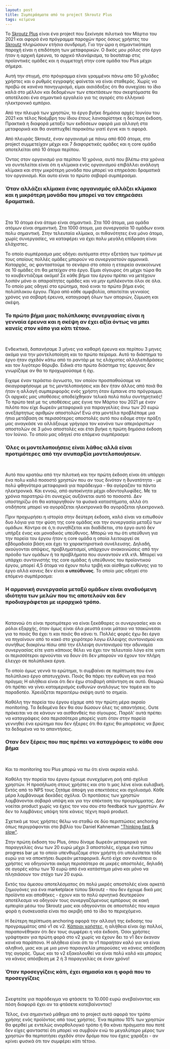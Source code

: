 ```yaml
---
layout: post
title: Συμπεράσματα από το project Skroutz Plus
tags: κείμενα
---
```


To [Skroutz Plus](https://www.skroutz.gr/plus) είναι ένα project που
ξεκίνησε πιλοτικά τον Μάρτιο του 2021 και αφορά ένα πρόγραμμα παροχών
προς όσους χρήστες του [Skroutz](https://skroutz.gr) πληρώσουν ετήσια
συνδρομή. Για την ώρα η σημαντικότερη παροχή είναι η επιδότηση των
μεταφορικών. Ο δικός μου ρόλος στο έργο ήταν η αρχική έρευνα, το
αρχικό πλανάρισμα, το bootstrap στις προϊοντικές ομάδες και η
συμμετοχή στην core ομάδα του Plus μέχρι σήμερα.

Αυτή την στιγμή, στο πρόγραμμα είναι γραμμένοι πάνω απο 50 χιλιάδες
χρήστες και ο ρυθμός εγγραφής φαίνεται να είναι σταθερός. Χωρίς να
προβώ σε κανένα πανηγυρισμό, είμαι αισιόδοξος ότι θα συνεχίσει το ίδιο
καλά στο μέλλον και δεδομένων των επεκτάσεων που σκεφτόμαστε θα
αποτέλεσει ένα σημαντικό εργαλείο για τις αγορές στο ελληνικό
ηλεκτρονικό εμπόριο.

Από την πλευρά των χρηστών, το έργο βγήκε δημόσια αρχές Ιουνίου του
2021 και τέλος Νοέμβρη του ίδιου έτους λανσαρίστηκε η δεύτερη έκδοση.
Πρακτικά η διαφορά μεταξύ των εκδόσεων αφορά μια αλλαγή στα μεταφορικά
και θα αναπτυχθεί παρακάτω γιατί έγινε και τι αφορά.

Από πλευράς Skroutz, έναν οργανισμό με πάνω από 600 άτομα, στο project
συμμετείχαν μέχρι και 7 διαφορετικές ομάδες και η core ομάδα
αποτελείται από 10 άτομα περίπου.

Όντας στον οργανισμό για περίπου 10 χρόνια, αυτό που βλέπω στα χρόνια
να συντελείται είναι ότι η κλίμακα ενός οργανισμού επιβάλλει ανάλογη
κλίμακα και στην μικρότερη μονάδα που μπορεί να επηρεάσει δραματικά τον
οργανισμό. Και αυτο είναι το πρώτο σοβαρό συμπέρασμα.

<h3>
Όταν αλλάζει κλίμακα ένας οργανισμός αλλάζει κλίμακα και η μικρότερη
μονάδα που μπορεί να τον επηρεάσει δραματικά.
</h3>
<br/>

Στα 10 άτομα ένα άτομο είναι σημαντικό. Στα 100 άτομα, μια ομάδα
ατόμων είναι σημαντική. Στα 1000 άτομα, μια συνεργασία 10 ομάδων
ειναι πολυ σημαντική. Στην τελευταία κλίμακα, οι πιθανότητες ένα μόνο
άτομο, χωρίς συνεργασίες, να καταφέρει να έχει πολυ μεγάλη επίδραση
είναι ελάχιστες.

To οποίο συμπέρασμα μας οδήγει αυτόματα στην εξετάση των τρόπων με
τους οποίους πολλές ομάδες μπορούν να συνεργαστούν αρμονικά.
Καταρχάς, ας φανταστούμε το σενάριο στο οποίο η εταιρεία ανακοίνωνε σε
10 ομάδες ότι θα μετείχαν στο έργο. Είμαι σίγουρος ότι μέχρι τώρα θα
το κουβεντιάζαμε ακόμα! Σε κάθε βήμα του έργου πρέπει να μετέχουν
λοιπόν μόνο οι απαραίτητες ομάδες και να μην εμπλέκονται όλοι σε όλα.
Το οποίο μας οδηγεί στο ερώτημα, ποιό ειναι το πρώτο βήμα ενός
πολύπλοκου έργου. Πέρα από κάθε αμφιβολία, απαιτείται γενναίος χρόνος
για σοβαρή έρευνα, καταγραφή όλων των αποριών, ζύμωση και σκέψη.

<h3>
Το πρώτο βήμα μιας πολύπλοκης συνεργασίας είναι η γενναία έρευνα και η σκέψη
αν έχει αξία όντως να μπει κανείς στον κόπο για κάτι τέτοιο.
</h3>
<br/>

Ενδεικτικά, δαπανήσαμε 3 μήνες για καθαρή έρευνα και περίπου 3 μηνες
ακόμα για την μοντελοποίηση και το πρώτο πείραμα. Αυτό το διάστημα το
έργο ήταν σχεδόν κάτω από το ραντάρ με τις ελάχιστες αλληλεπιδράσεις
και τον λιγότερο θόρυβο. Ειδικά στο πρώτο διάστημα της έρευνας δεν
γνωρίζαμε αν θα το προχωρούσαμε ή όχι.

Ειχαμε έναν τεράστιο άγνωστο, τον οποίον προσπαθούσαμε να
σκιαγραφήσουμε με τις μοντελοποιήσεις και δεν ήταν άλλος από ποιά θα
ήταν η αλλαγή συμπεριφοράς ενός χρήστη όταν έμπαινε στο πρόγραμμα. Οι
αρχικές μας υποθέσεις αποδείχθηκαν τελικά πολύ πολυ συντηρητικές! Το
πρώτο test με τις υποθέσεις μας έγινε τον Μάρτιο του 2021 με έναν
πιλότο που είχε δωρεάν μεταφορικά για παραγγελίες άνω των 20 ευρώ
ανεξάρτητως αριθμών αποστολών! Ενώ στα μοντέλα προβλέπαμε μια ήπια
μετάβαση σε περισσότερες αποστολές αυτό που ειδαμε στην πράξη μας
αναγκάσε να αλλάξουμε γρήγορα τον κανόνα των απεριόριστων αποστολών σε
3 μόνο αποστολές και έτσι βγήκε η πρώτη δημόσια έκδοση τον Ιούνιο. Το
οποίο μας οδηγεί στο επόμενο συμπέρασμα:

<h3>
Όλες οι μοντελοποιήσεις είναι λάθος αλλά είναι προτιμότερες από την
ανυπαρξία μοντελοποιήσεων.
</h3>
<br/>

Αυτό που κρατάω από την πιλοτική και την πρώτη έκδοση είναι
ότι υπάρχει ένα πολυ καλό ποσοστό χρηστών που αν τους δινόταν η
δυνατότητα - με πολύ φθηνότερα μεταφορικά για παράδειγμα - θα αγόραζαν
τα πάντα ηλεκτρονικά. Και εννοώ, από αυτοκίνητα μέχρι οδοντογλυφίδες.
Με τα χρόνια παρατηρώ ότι συνεχώς αυξάνεται αυτό το ποσοστό. Δεν
υποστηρίζω ότι θα καταργηθούν τα φυσικά καταστήματα, αλλά ότι
οτιδήποτε μπορεί να αγοράζεται ηλεκτρονικά θα αγοράζεται ηλεκτρονικά.

Πριν προχωρήσει η ιστορία στην δεύτερη έκδοση, καλό είναι να ειπωθούν
δυο λόγια για την φύση της core ομάδας και την συνεργασία μεταξύ των
ομάδων. Κόντρα σε ό,τι συνηθίζεται και διαδίδεται, στο έργο αυτό δεν
υπήρξε ένας και μοναδικός υπεύθυνος. Μπορώ να πω ότι υπεύθυνη για την
πορεία του έργου ήταν η core ομάδα η οποία λειτουργεί σε εβδομαδιαία
βάση και έχει τα χαρακτηριστικά συνέλευσης. Δηλαδή, ακούγονται
απόψεις, προβληματισμοί, υπάρχουν ανακοινώσεις από την πρόοδο των
ομάδων ή τα προβλήματα που συναντούν κτλ κτλ. Μπορεί να υπάρχει
συντονιστής της core ομάδας ή υπεύθυνος του προϊοντικού έργου, μπορεί
4,5 άτομα να έχουν πολυ τριβή και αίσθημα ευθύνης για το έργο αλλά
κανεις δεν είναι **ο υπεύθυνος**. Το οποίο μας οδηγεί στο επόμενο
συμπέρασμα:

<h3>
Η αρμονική συνεργασία μεταξύ ομάδων είναι αναδυόμενη ιδιότητα των
μελών που τις αποτελούν και δεν προδιαγράφεται με ιεραρχικό τρόπο.
</h3>
<br/>

Κατανοώ ότι είναι προτιμότερο να είναι ξεκάθαρες οι συνεργασίες και οι
ρόλοι εξαρχής, όταν όμως είναι όλα ρευστά ειναι μάταιο να τσακώνεσαι
για το ποιός θα έχει τι και ποιός θα κάνει τι. Πολλές φορές έχω δει
έργα να πηγαίνουν από το κακό στο χειρότερο λογω έλλειψης συντονισμού
και συνήθως διακρίνω πίσω από την έλλειψη συντονισμού την αδυναμία
συνεργασίας είτε γιατι κάποιος θέλει να έχει τον τελευταίο λόγο είτε
γιατι οι περισσότεροι αρνούνται να δουν ότι δεν μπορούν να έχουν τον
πλήρη έλεγχο σε πολύπλοκα έργα.

Το οποίο όμως γεννά το ερώτημα, τι συμβαίνει σε περίπτωση που ένα
πολύπλοκο έργο αποτυγχάνει. Ποιός θα πάρει την ευθύνη και για ποιό
πράγμα; Η αλήθεια είναι ότι δεν έχω στοιβαρή απάντηση σε αυτό. Θεωρώ
ότι πρέπει να γίνει καταμερισμός ευθυνών αναλόγως τον τομέα και το
παραδοτέο. Χρειάζεται περαιτέρω σκέψη αυτό το σημείο.

Καθόλη την πορεία του έργου είχαμε από την πρώτη μέρα ακραίο
monitoring. Τα δεδομένα δεν θα σου δώσουν όλες τις απαντήσεις. Ουτε πρόκειται να
σε κάνουν να αισθανθείς πιο σίγουρος. Παρόλ' αυτά πρέπει να
καταγράφεις όσα περισσότερα μπορείς γιατι όταν στην πορεία γεννηθεί
ένα ερώτημα που δεν ήξερες ότι θα έχεις θα μπορέσεις να βρεις τα
δεδομένα να το απαντήσεις.


<h3>
Οταν δεν ξέρεις που πας πρέπει να καταγράφεις το κάθε σου βήμα
</h3>
<br/>

Και το monitoring του Plus μπορώ να πω ότι είναι ακραία καλό.


Καθόλη την πορεία του έργου έχουμε συνεχόμενη ροή από σχόλια χρηστών.
Η προσήλωση στους χρήστες και στο τι μας λένε είναι ευλαβική. Εκτός
από το NPS τους ζητάμε άποψη για επεκτάσεις και σχολιασμό. Κάθε μέρα
λαμβάνουμε δεκάδες σχόλια. Οι προτάσεις των χρηστών λαμβάνονται σοβαρά
υπόψη και για την επέκταση του προγράμματος. Δεν νοείται product χωρίς
να έχεις τον νου σου στο feedback των χρηστών. Αν δεν το λαμβάνεις
υπόψη τότε κάνεις τέχνη παρά product.

Σχετικά με τους χρήστες θέλω να σταθώ σε δύο περιπτώσεις anchoring
όπως περιγράφονται στο βιβλίο του Daniel Kahneman ["Thinking fast &
slow"](https://www.skroutz.gr/s/5305624/%CE%A3%CE%BA%CE%AD%CF%88%CE%B7-%CE%91%CF%81%CE%B3%CE%AE-%CE%9A%CE%B1%CE%B9-%CE%93%CF%81%CE%AE%CE%B3%CE%BF%CF%81%CE%B7-9786185111243.html).

Στην πρώτη έκδοση του Plus, όπου δίναμε δωρεάν μεταφορικά για
παραγγελίες άνω των 20 ευρώ μέχρι 3 αποστολές, είχαμε ένα τύπου
progress bar με το οποίο υπενθυμίζαμε στον χρήστη ότι υπολείπεται τάδε
ευρώ για να αποκτήσει δωρεάν μεταφορικά. Αυτό είχε σαν συνέπεια οι
χρήστες να οδηγούνται ακόμη περισσότερο σε μικρές αποστολές, δηλαδή σε
αγορές κάτω των 10 ευρώ από ένα κατάστημα μόνο και μόνο να πλησιάσουν
τον στόχο των 20 ευρώ.

Εκτός του άμεσου αποτελέσματος ότι πολύ μικρές αποστολές είναι αρκετά
ζημιογόνες για ένα marketplace τύπου Skroutz - που δεν έχουμε δικά μας
προϊόντα και αποθήκες - έχουν και το πολύ αρνητικό δευτερεύον
αποτέλεσμα να οδηγούν τους συνεργαζόμενους εμπόρους σε κακή εμπειρία
μέσω του Skroutz μιας και οδηγούνται σε αποστολές που καμια φορά η
συσκευασία είναι πιο ακριβή από το ίδιο το περιεχόμενο.

Η δεύτερη περίπτωση anchoring αφορά την αλλαγή της έκδοσης του
προγραμμάτος από v1 σε v2. [Κάποιοι χρήστες](https://www.insomnia.gr/forums/topic/772123-skroutz-plus/page/16), η αλήθεια είναι όχι
πολλοί, παραπονέθηκαν ότι δεν τους συμφέρει η νέα έκδοση. Όσοι χρήστες
γράφτηκαν για πρώτη φορά στο v2 χωρίς να έχουν δει το v1 δεν έκαναν
κανένα παράπονο. Η αλήθεια είναι ότι το v1 παραήταν καλό για να είναι
αληθινό, μιας και με μια μονο παραγγελία μπορούσες να κάνεις απόσβεση
της αγοράς. Όμως και το v2 εξακολουθεί να είναι πολύ καλό και μπορεις
να κάνεις απόσβεση με 2 ή 3 παραγγελίες σε έναν χρόνο!

<h3>
Όταν προσεγγίζεις κάτι, έχει σημασία και η φορά που το προσεγγίζεις
</h3>
<br />

Σκεφτείτε για παράδειγμα να φτάσετε τα 10.000 ευρώ ανεβαίνοντας και
πόση διαφορά έχει αν τα φτάσετε κατεβαίνοντας!

Τέλος, ένα σημαντικό μάθημα από το project αυτό αφορά τον τρόπο χρήσης
ενός προϊόντος από τους χρήστες. Ένα περίπου 10% των χρηστών θα φερθεί
με εντελώς ανορθολογικό τρόπο ή θα κάνει πράγματα που ποτέ δεν είχες
φανταστεί ότι μπορεί να συμβούν ενώ το μεγαλύτερο μέρος των χρηστών θα
περπατήσει σχεδόν στον δρόμο που του έχεις χαράξει - αν κρίνει φυσικά
ότι τον συμφέρει κάτι τέτοιο.
